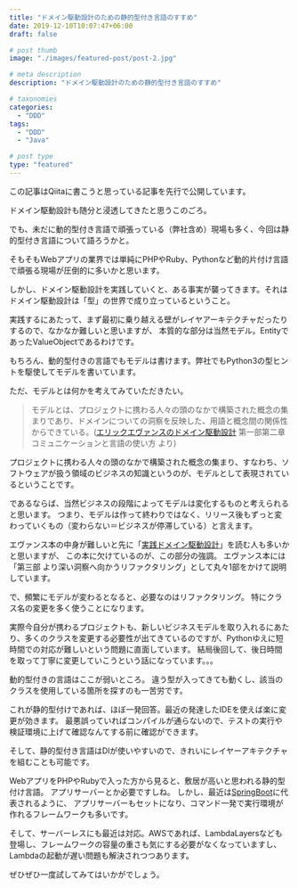 ```yaml
---
title: "ドメイン駆動設計のための静的型付き言語のすすめ"
date: 2019-12-10T10:07:47+06:00
draft: false

# post thumb
image: "./images/featured-post/post-2.jpg"

# meta description
description: "ドメイン駆動設計のための静的型付き言語のすすめ"

# taxonomies
categories: 
  - "DDD"
tags:
  - "DDD"
  - "Java"

# post type
type: "featured"
---
```


この記事はQiitaに書こうと思っている記事を先行で公開しています。

ドメイン駆動設計も随分と浸透してきたと思うこのごろ。

でも、未だに動的型付き言語で頑張っている（弊社含め）現場も多く、今回は静的型付き言語について語ろうかと。

そもそもWebアプリの業界では単純にPHPやRuby、Pythonなど動的片付け言語で頑張る現場が圧倒的に多いかと思います。

しかし、ドメイン駆動設計を実践していくと、ある事実が襲ってきます。それはドメイン駆動設計は「型」の世界で成り立っているということ。

実践するにあたって、まず最初に乗り越える壁がレイヤアーキテクチャだったりするので、なかなか難しいと思いますが、
本質的な部分は当然モデル。EntityであったValueObjectであるわけです。

もちろん、動的型付きの言語でもモデルは書けます。弊社でもPython3の型ヒントを駆使してモデルを書いています。

ただ、モデルとは何かを考えてみていただきたい。

> モデルとは、プロジェクトに携わる人々の頭のなかで構築された概念の集まりであり、ドメインについての洞察を反映した、用語と概念間の関係性からできている。([エリックエヴァンスのドメイン駆動設計](https://www.amazon.co.jp/dp/B00GRKD6XU/) 第一部第二章 コミュニケーションと言語の使い方 より)

プロジェクトに携わる人々の頭のなかで構築された概念の集まり、すなわち、ソフトウェアが扱う領域のビジネスの知識というのが、モデルとして表現されているということです。

であるならば、当然ビジネスの段階によってモデルは変化するものと考えられると思います。
つまり、モデルは作って終わりではなく、リリース後もずっと変わっていくもの（変わらない＝ビジネスが停滞している）と言えます。

エヴァンス本の中身が難しいと先に「[実践ドメイン駆動設計](https://www.amazon.co.jp/dp/479813161X)」を読む人も多いかと思いますが、
この本に欠けているのが、この部分の強調。
エヴァンス本には「第三部 より深い洞察へ向かうリファクタリング」として丸々1部をかけて説明しています。

で、頻繁にモデルが変わるとなると、必要なのはリファクタリング。
特にクラス名の変更を多く使うことになります。

実際今自分が携わるプロジェクトも、新しいビジネスモデルを取り入れるにあたり、多くのクラスを変更する必要性が出てきているのですが、Pythonゆえに短時間での対応が難しいという問題に直面しています。
結局後回して、後日時間を取って丁寧に変更していこうという話になっています。。。

動的型付きの言語はここが弱いところ。
違う型が入ってきても動くし、該当のクラスを使用している箇所を探すのも一苦労です。

これが静的型付けであれば、ほぼ一発回答。最近の発達したIDEを使えば楽に変更が効きます。
最悪誤っていればコンパイルが通らないので、テストの実行や検証環境に上げて確認なんてする前に確認ができます。

そして、静的型付き言語はDIが使いやすいので、きれいにレイヤーアキテクチャを組むことも可能です。

WebアプリをPHPやRubyで入った方から見ると、敷居が高いと思われる静的型付け言語。
アプリサーバーとか必要ですしね。
しかし、最近は[SpringBoot](https://spring.io/projects/spring-boot)に代表されるように、
アプリサーバーもセットになり、コマンド一発で実行環境が作れるフレームワークも多いです。

そして、サーバーレスにも最近は対応。AWSであれば、LambdaLayersなども登場し、フレームワークの容量の重さも気にする必要がなくなっていますし、Lambdaの起動が遅い問題も解決されつつあります。

ぜひぜひ一度試してみてはいかがでしょう。
